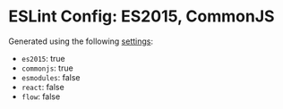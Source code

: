 # ESLint Config: ES2015, CommonJS

Generated using the following [settings](https://github.com/wildpeaks/packages-eslint-config#readme):

- `es2015`: true
- `commonjs`: true
- `esmodules`: false
- `react`: false
- `flow`: false
	